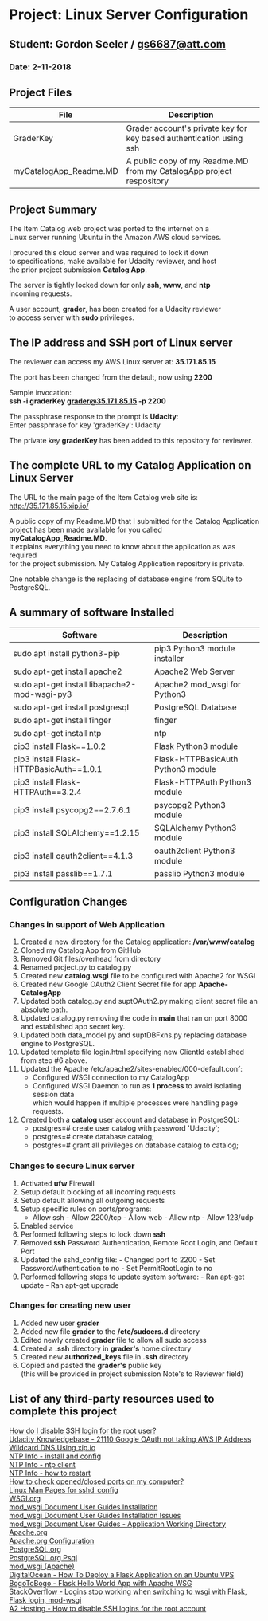 # Project: Linux Server Configuration
## Student: Gordon Seeler / gs6687@att.com
### Date: 2-11-2018 

## Project Files
|File|Description|
|----|-----------|
|GraderKey|Grader account's private key for key based authentication using ssh|
|myCatalogApp_Readme.MD|A public copy of my Readme.MD from my CatalogApp project respository|

## Project Summary

The Item Catalog web project was ported to the internet on a<br>
Linux server running Ubuntu in the Amazon AWS cloud services.

I procured this cloud server and was required to lock it down<br>
to specifications, make available for Udacity reviewer, and host<br>
the prior project submission **Catalog App**.

The server is tightly locked down for only **ssh**, **www**, and **ntp**<br>
incoming requests.

A user account, **grader**, has been created for a Udacity reviewer<br>
to access server with **sudo** privileges.

## The IP address and SSH port of Linux server

The reviewer can access my AWS Linux server at: **35.171.85.15**

The port has been changed from the default, now using **2200**

Sample invocation:<br>
**ssh -i graderKey grader@35.171.85.15 -p 2200**

The passphrase response to the prompt is **Udacity**:<br>
Enter passphrase for key 'graderKey': Udacity

The private key **graderKey** has been added to this repository for reviewer.

## The complete URL to my Catalog Application on Linux Server

The URL to the main page of the Item Catalog web site is:<br>
http://35.171.85.15.xip.io/

A public copy of my Readme.MD that I submitted for the Catalog Application<br>
project has been made available for you called **myCatalogApp_Readme.MD**.<br>
It explains everything you need to know about the application as was required<br>
for the project submission. My Catalog Application repository is private.

One notable change is the replacing of database engine from SQLite to PostgreSQL.

## A summary of software Installed

|Software|Description|
|--------|-----------|
|sudo apt install python3-pip|pip3 Python3 module installer|
|sudo apt-get install apache2|Apache2 Web Server|
|sudo apt-get install libapache2-mod-wsgi-py3|Apache2 mod_wsgi for Python3|
|sudo apt-get install postgresql|PostgreSQL Database|
|sudo apt-get install finger|finger|
|sudo apt-get install ntp|ntp|
|pip3 install Flask==1.0.2|Flask Python3 module|
|pip3 install Flask-HTTPBasicAuth==1.0.1|Flask-HTTPBasicAuth Python3 module|
|pip3 install Flask-HTTPAuth==3.2.4|Flask-HTTPAuth Python3 module|
|pip3 install psycopg2==2.7.6.1|psycopg2 Python3 module|
|pip3 install SQLAlchemy==1.2.15|SQLAlchemy Python3 module|
|pip3 install oauth2client==4.1.3|oauth2client Python3 module|
|pip3 install passlib==1.7.1|passlib Python3 module|

## Configuration Changes

### Changes in support of Web Application
 1. Created a new directory for the Catalog application: **/var/www/catalog**
 2. Cloned my Catalog App from GitHub
 3. Removed Git files/overhead from directory
 4. Renamed project.py to catalog.py
 5. Created new **catalog.wsgi** file to be configured with Apache2 for WSGI
 6. Created new Google OAuth2 Client Secret file for app **Apache-CatalogApp** 
 7. Updated both catalog.py and suptOAuth2.py making client secret file an absolute path.
 8. Updated catalog.py removing the code in __main__ that ran on port 8000 and established app secret key.
 9. Updated both data_model.py and suptDBFxns.py replacing database engine to PostgreSQL.
10. Updated template file login.html specifying new ClientId established from step #6 above.
11. Updated the Apache /etc/apache2/sites-enabled/000-default.conf:
	- Configured WSGI connection to my CatalogApp
	- Configured WSGI Daemon to run as **1 process** to avoid isolating session data<br>
	which would happen if multiple processes were handling page requests. 
12. Created both a **catalog** user account and database in PostgreSQL:
	- postgres=# create user catalog with password 'Udacity';
   	- postgres=# create database catalog;
   	- postgres=# grant all privileges on database catalog to catalog;
 
 ### Changes to secure Linux server
  1. Activated **ufw** Firewall
  2. Setup default blocking of all incoming requests
  3. Setup default allowing all outgoing requests
  4. Setup specific rules on ports/programs: 
    	- Allow ssh 
	- Allow 2200/tcp 
	- Allow web 
	- Allow ntp 
	- Allow 123/udp 
  5. Enabled service
  6. Performed following steps to lock down **ssh**
  7. Removed **ssh** Password Authentication, Remote Root Login, and Default Port
  8. Updated the sshd_config file: 
  	- Changed port to 2200
	- Set PasswordAuthentication to no
	- Set PermitRootLogin to no
  9. Performed following steps to update system software: 
  	- Ran apt-get update
	- Ran apt-get upgrade
     
 ### Changes for creating new user
  1. Added new user **grader**
  2. Added new file **grader** to the **/etc/sudoers.d** directory
  3. Edited newly created **grader** file to allow all sudo access
  4. Created a **.ssh** directory in **grader's** home directory
  5. Created new **authorized_keys** file in **.ssh** directory
  6. Copied and pasted the **grader's** public key<br>
     (this will be provided in project submission Note's to Reviewer field)
  

## List of any third-party resources used to complete this project

[How do I disable SSH login for the root user?](https://mediatemple.net/community/products/dv/204643810/how-do-i-disable-ssh-login-for-the-root-user)<br>
[Udacity Knowledgebase - 21110 Google OAuth not taking AWS IP Address](https://knowledge.udacity.com/questions21110)<br>
[Wildcard DNS Using xip.io](https://www.getmura.com/blog/wildcard-dns-using-xipio/)<br>
[NTP Info - install and config](https://www.tecmint.com/install-and-configure-ntp-server-client-in-debian/)<br>
[NTP Info - ntp client](https://www.cyberciti.biz/faq/linux-unix-bsd-is-ntp-client-working/)<br>
[NTP Info - how to restart](https://askubuntu.com/questions/1009729/unable-to-start-ntpd-service)<br>
[How to check opened/closed ports on my computer?](https://askubuntu.com/questions/538208/how-to-check-opened-closed-ports-on-my-computer)<br>
[Linux Man Pages for sshd_config](http://man7.org/linux/man-pages/man5/sshd_config.5.html)<br>
[WSGI.org](https://wsgi.readthedocs.io/en/latest/)<br>
[mod_wsgi Document User Guides Installation](https://modwsgi.readthedocs.io/en/develop/user-guides/checking-your-installation.html#python-installation-in-use)<br>
[mod_wsgi Document User Guides Installation Issues](https://modwsgi.readthedocs.io/en/develop/user-guides/installation-issues.html)<br>
[mod_wsgi Document User Guides - Application Working Directory](https://modwsgi.readthedocs.io/en/develop/user-guides/application-issues.html#application-working-directory)<br>
[Apache.org](http://httpd.apache.org/)<br>
[Apache.org Configuration](http://httpd.apache.org/docs/current/configuring.html)<br>
[PostgreSQL.org](http://www.postgresql.org/)<br>
[PostgreSQL.org Psql](http://postgresguide.com/utilities/psql.html)<br>
[mod_wsgi (Apache)](http://flask.pocoo.org/docs/1.0/deploying/mod_wsgi/)<br>
[DigitalOcean - How To Deploy a Flask Application on an Ubuntu VPS](https://www.digitalocean.com/community/tutorials/how-to-deploy-a-flask-application-on-an-ubuntu-vps)<br>
[BogoToBogo - Flask Hello World App with Apache WSG](https://www.bogotobogo.com/python/Flask/Python_Flask_HelloWorld_App_with_Apache_WSGI_Ubuntu14.php)<br>
[StackOverflow - Logins stop working when switching to wsgi with Flask, Flask login, mod-wsgi](https://stackoverflow.com/questions/48513139/logins-stop-working-when-switching-to-wsgi-with-flask-flask-login-mod-wsgi)<br>
[A2 Hosting - How to disable SSH logins for the root account](https://www.a2hosting.com/kb/getting-started-guide/accessing-your-account/disabling-ssh-logins-for-root)<br>

